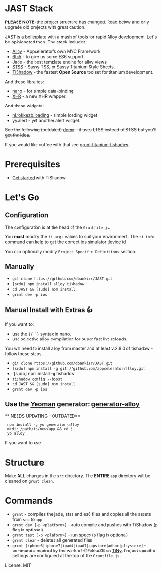 # JAST Stack

**PLEASE NOTE:** the project structure has changed. Read below and only upgrade old projects with great caution.

JAST is a boilerplate with a  mash of tools for rapid Alloy development. Let's be opinionated then. The stack includes:

 * [Alloy](http://projects.appcelerator.com/alloy/docs/Alloy-bootstrap/index.html) -
   Appcelerator's own MVC Framework
 * [6to5](https://6to5.org/) - to give us some ES6 support.
 * [Jade](http://jade-lang.com/) - the [best](http://www.yydigital.com/blog/2013/7/10/A_Case_For_Jade_With_Alloy) template
   engine for alloy views
 * [STSS](https://github.com/RonaldTreur/STSS) - Sassy TSS, or Sassy Titanium Style Sheets.
 * [TiShadow](http://tishadow.yydigital.com/) - the fastest __Open Source__ toolset
   for titanium development.

And these libraries:
 * [nano](https://github.com/dbankier/nano) - for simple data-binding.
 * [XHR](https://github.com/raulriera/XHR) - a new XHR wrapper.

And these widgets:
 * [nl.fokkezb.loading](https://github.com/FokkeZB/nl.fokkezb.loading) - simple loading widget
 * yy.alert - yet another alert widget.



~~See the following (outdated) [demo](http://www.youtube.com/watch?v=c1u92zT-oA4) - it uses LTSS instead of STSS but you'll get the idea.~~

If you would like coffee with that see [grunt-titanium-tishadow](https://github.com/xissy/grunt-titanium-tishadow).

# Prerequisites

 * [Get started](http://tishadow.yydigital.com/getting%20started) with TiShadow

# Let's Go

## Configuration

The configuration is at the head of the `Gruntfile.js`.

You **must** modify the `ti_args` values to suit your environment.
The `ti info` command can help to get the correct ios simulator device id.

You can optionally modify `Project Specific Definitions` section.

## Manually

 * `git clone https://github.com/dbankier/JAST.git`
 * `[sudo] npm install alloy tishadow`
 * `cd JAST && [sudo] npm install`
 * `grunt dev -p ios`

## Manual Install with Extras :+1:

If you want to:
 * use the `{{ }}` syntax in nano.
 * use selective alloy compilation for super fast live reloads.

You will need to install alloy from master and at least v.2.8.0 of tishadow - follow these steps.

 * `git clone https://github.com/dbankier/JAST.git`
 * `[sudo] npm install -g git://github.com/appcelerator/alloy.git`
 * `[sudo] npm install -g tishadow
 * `tishadow config --boost`
 * `cd JAST && [sudo] npm install`
 * `grunt dev -p ios`

## Use the [Yeoman](http://yeoman.io) generator: [generator-alloy](https://github.com/dbankier/generator-alloy)

** NEEDS UPDATING - OUTDATED**
``` 
 npm install -g yo generator-alloy
 mkdir /path/to/new/app && cd $_
 yo alloy 
```


If you want to use 

# Structure

Make **ALL** changes in the `src` directory.
The **ENTIRE** `app` directory will be cleaned on `grunt clean`.

# Commands

 * `grunt` - compiles the jade, stss and es6 files and copies all the assets from `src` to `app`
 * `grunt dev [-p <platform>]` - auto compile and pushes with TiShadow (`p` flag is optional)
 * `grunt test [-p <plaform>]` - run specs  (`p` flag is optional)
 * `grunt clean` - deletes all generated files
 * `grunt [iphone6|iphone7|ipad6|ipad7|appstore|adhoc|playstore]` - commands inspired by the work
    of @FokkeZB on [TiNy](https://github.com/FokkeZB/tn). Project specific settings are configured at
    the top of the `Gruntfile.js`.



License: MIT
